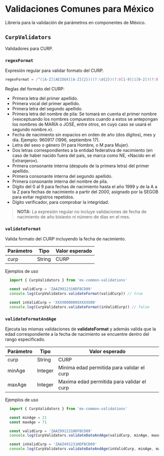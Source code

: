 # Validaciones Comunes para México

Librería para la validación de parámetros en componentes de México.

## `CurpValidators`

Validadores para CURP.

### `regexFormat`

Expresión regular para validar formato del CURP.
```javascript
regexFormat = /^([A-Z][AEIOUX][A-Z]{2})((?:\d{2})(?:0[1-9]|1[0-2])(?:0[1-9]|[12]\d|3[01]))([HM])(AS|B[CS]|C[CLMSH]|D[FG]|G[TR]|HG|JC|M[CNS]|N[ETL]|OC|PL|Q[TR]|S[PLR]|T[CSL]|VZ|YN|ZS)([B-DF-HJ-NP-TV-Z]{3})([A-Z\d])(\d)$/i;
```

Reglas del formato del CURP:
  - Primera letra del primer apellido.
  - Primera vocal del primer apellido.
  - Primera letra del segundo apellido.
  - Primera letra del nombre de pila: Se tomará en cuenta el primer nombre («exceptuando los nombres compuestos cuando a estos se antepongan los nombres de MARÍA o JOSÉ, entre otros, en cuyo caso se usará el segundo nombre.»).
  - Fecha de nacimiento sin espacios en orden de año (dos dígitos), mes y día. Ejemplo: 960917 (1996, septiembre 17).
  - Letra del sexo o género (H para Hombre, o M para Mujer).
  - Dos letras correspondientes a la entidad federativa de nacimiento (en caso de haber nacido fuera del país, se marca como NE, «Nacido en el Extranjero»).
  - Primera consonante interna (después de la primera letra) del primer apellido.
  - Primera consonante interna del segundo apellido.
  - Primera consonante interna del nombre de pila.
  - Dígito del 0 al 9 para fechas de nacimiento hasta el año 1999 y de la A a la Z para fechas de nacimiento a partir del 2000, asignado por la SEGOB para evitar registros repetidos.
  - Dígito verificador, para comprobar la integridad.

> **NOTA:** La expresión regular no incluye validaciones de fecha de nacimiento de año bisiesto ni número de días en el mes. 

### `validateFormat`

Valida formato del CURP incluyendo la fecha de nacimiento.

| Parámetro           | Tipo    | Valor esperado
|---------------------|---------|-----------------
| curp                | String  | CURP

Ejemplos de uso
```javascript
  import { CurpValidators } from 'mx-common-validations'

  const validCurp = 'ZAAZ991231HDFBCD09'
  console.log(CurpValidators.validateFormat(validCurp)) // true

  const inValidCurp = 'XXXX000000XXXXXX00'
  console.log(CurpValidators.validateFormat(inValidCurp)) // false
```

### `validateFormatAndAge`

Ejecuta las mismas validaciones de **validateFormat** y además valida que la edad correspondiente a la fecha de nacimiento se encuentre dentro del rango especificado.

| Parámetro           | Tipo    | Valor esperado
|---------------------|---------|-----------------
| curp                | String  | CURP
| minAge              | Integer | Minima edad permitida para validar el curp
| maxAge              | Integer | Maxima edad permitida para validar el curp

Ejemplos de uso
```javascript
  import { CurpValidators } from 'mx-common-validations'

  const minAge = 21
  const maxAge = 71

  const validCurp = 'ZAAZ991231HDFBCD09'
  console.log(CurpValidators.validateDateAndAge(validCurp, minAge, maxAge)) // true

  const inValidCurp = 'ZAAZ491231HDFBCD09'
  console.log(CurpValidators.validateDateAndAge(inValidCurp, minAge, maxAge)) // false
```
